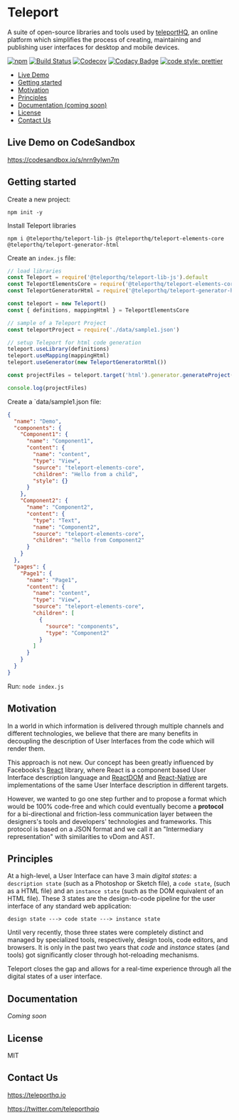 # Teleport

A suite of open-source libraries and tools used by [teleportHQ](https://teleporthq.io/?g), an online platform which simplifies the process of creating, maintaining and publishing user interfaces for desktop and mobile devices.

[![npm](https://img.shields.io/npm/v/@teleporthq/teleport-lib-js.svg)](https://github.com/teleporthq/teleport-lib-js)
[![Build Status](https://travis-ci.com/teleporthq/teleport-lib-js.svg?branch=master)](https://travis-ci.com/teleporthq/teleport-lib-js)
[![Codecov](https://img.shields.io/codecov/c/github/teleporthq/teleport-lib-js.svg)](https://codecov.io/gh/teleporthq/teleport-lib-js)
[![Codacy Badge](https://api.codacy.com/project/badge/Grade/208450ec31774771a9935aad67d3f7ab)](https://www.codacy.com/app/Utwo/teleport-lib-js?utm_source=github.com&amp;utm_medium=referral&amp;utm_content=teleporthq/teleport-lib-js&amp;utm_campaign=Badge_Grade)
[![code style: prettier](https://img.shields.io/badge/code_style-prettier-ff69b4.svg)](https://github.com/prettier/prettier)

- [Live Demo](#live-demo-on-codesandbox)
- [Getting started](#getting-started)
- [Motivation](#motivation)
- [Principles](#principles)
- [Documentation (coming soon)](#documentation)
- [License](#license)
- [Contact Us](#contact-us)

## Live Demo on CodeSandbox
https://codesandbox.io/s/nrn9ylwn7m

## Getting started

Create a new project:
```
npm init -y
```

Install Teleport libraries
```
npm i @teleporthq/teleport-lib-js @teleporthq/teleport-elements-core @teleporthq/teleport-generator-html
```

Create an `index.js` file:
```javascript
// load libraries
const Teleport = require('@teleporthq/teleport-lib-js').default
const TeleportElementsCore = require('@teleporthq/teleport-elements-core')
const TeleportGeneratorHtml = require('@teleporthq/teleport-generator-html').default

const teleport = new Teleport()
const { definitions, mappingHtml } = TeleportElementsCore

// sample of a Teleport Project 
const teleportProject = require('./data/sample1.json')

// setup Teleport for html code generation 
teleport.useLibrary(definitions)  
teleport.useMapping(mappingHtml)
teleport.useGenerator(new TeleportGeneratorHtml())

const projectFiles = teleport.target('html').generator.generateProject(teleportProject)

console.log(projectFiles)
```

Create a `data/sample1.json file:
```json
{
  "name": "Demo",
  "components": {
    "Component1": {
      "name": "Component1",
      "content": {
        "name": "content",
        "type": "View",
        "source": "teleport-elements-core",
        "children": "Hello from a child",
        "style": {}
      }
    },
    "Component2": {
      "name": "Component2",
      "content": {
        "type": "Text",
        "name": "Component2",
        "source": "teleport-elements-core",
        "children": "hello from Component2"
      }
    }
  },
  "pages": {
    "Page1": {
      "name": "Page1",
      "content": {
        "name": "content",
        "type": "View",
        "source": "teleport-elements-core",
        "children": [
          {
            "source": "components",
            "type": "Component2"
          }
        ]
      }
    }
  }
}
```

Run:
```node index.js```

## Motivation
In a world in which information is delivered through multiple channels and different technologies, we believe that there are many benefits in decoupling the description of User Interfaces from the code which will render them. 

This approach is not new. Our concept has been greatly influenced by Facebooks's [React](https://reactjs.org/) library, where React is a component based User Interface description language and [ReactDOM](https://reactjs.org/docs/react-dom.html) and [React-Native](https://facebook.github.io/react-native/) are implementations of the same User Interface description in different targets.

However, we wanted to go one step further and to propose a format which would be 100% code-free and which could eventually become a  **protocol** for a bi-directional and friction-less communication layer between the designers's tools and developers' technologies and frameworks. This protocol is based on a JSON format and we call it an "Intermediary representation" with similarities to vDom and AST.

## Principles
At a high-level, a User Interface can have 3 main *digital states*: a `description state` (such as a Photoshop or Sketch file), a `code state`, (such as a HTML file) and an `instance state` (such as the DOM equivalent of an HTML file). These 3 states are the design-to-code pipeline for the user interface of any standard web application:

```
design state ---> code state ---> instance state 
```

Until very recently, those three states were completely distinct and managed by specialized tools, respectively, design tools, code editors, and browsers. It is only in the past two years that *code* and *instance* states (and tools) got significantly closer through hot-reloading mechanisms.

Teleport closes the gap and allows for a real-time experience through all the digital states of a user interface.

## Documentation
*Coming soon*

## License
MIT

## Contact Us

https://teleporthq.io

https://twitter.com/teleporthqio
